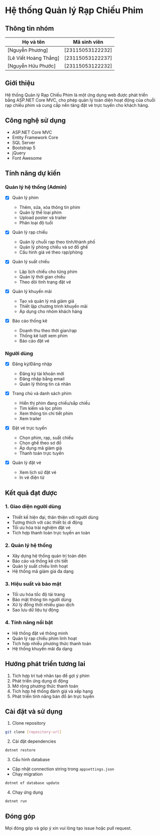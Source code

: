 # Hệ thống Quản lý Rạp Chiếu Phim

## Thông tin nhóm
| Họ và tên             | Mã sinh viên     |
|-----------------------|------------------|
| [Nguyễn Phương]       | [23115053122232] |
| [Lê Viết Hoàng Thắng] | [23115053122237] |
| [Nguyễn Hữu Phước]    | [23115053122232] |

## Giới thiệu
Hệ thống Quản lý Rạp Chiếu Phim là một ứng dụng web được phát triển bằng ASP.NET Core MVC, cho phép quản lý toàn diện hoạt động của chuỗi rạp chiếu phim và cung cấp nền tảng đặt vé trực tuyến cho khách hàng.

## Công nghệ sử dụng
- ASP.NET Core MVC
- Entity Framework Core
- SQL Server
- Bootstrap 5
- jQuery
- Font Awesome

## Tính năng dự kiến

### Quản lý hệ thống (Admin)
- [x] Quản lý phim
  - Thêm, sửa, xóa thông tin phim
  - Quản lý thể loại phim
  - Upload poster và trailer
  - Phân loại độ tuổi

- [x] Quản lý rạp chiếu
  - Quản lý chuỗi rạp theo tỉnh/thành phố
  - Quản lý phòng chiếu và sơ đồ ghế
  - Cấu hình giá vé theo rạp/phòng

- [x] Quản lý suất chiếu
  - Lập lịch chiếu cho từng phim
  - Quản lý thời gian chiếu
  - Theo dõi tình trạng đặt vé

- [x] Quản lý khuyến mãi
  - Tạo và quản lý mã giảm giá
  - Thiết lập chương trình khuyến mãi
  - Áp dụng cho nhóm khách hàng

- [x] Báo cáo thống kê
  - Doanh thu theo thời gian/rạp
  - Thống kê lượt xem phim
  - Báo cáo đặt vé

### Người dùng
- [x] Đăng ký/Đăng nhập
  - Đăng ký tài khoản mới
  - Đăng nhập bằng email
  - Quản lý thông tin cá nhân

- [x] Trang chủ và danh sách phim
  - Hiển thị phim đang chiếu/sắp chiếu
  - Tìm kiếm và lọc phim
  - Xem thông tin chi tiết phim
  - Xem trailer

- [x] Đặt vé trực tuyến
  - Chọn phim, rạp, suất chiếu
  - Chọn ghế theo sơ đồ
  - Áp dụng mã giảm giá
  - Thanh toán trực tuyến

- [x] Quản lý đặt vé
  - Xem lịch sử đặt vé
  - In vé điện tử


## Kết quả đạt được

### 1. Giao diện người dùng
- Thiết kế hiện đại, thân thiện với người dùng
- Tương thích với các thiết bị di động
- Tối ưu hóa trải nghiệm đặt vé
- Tích hợp thanh toán trực tuyến an toàn

### 2. Quản lý hệ thống
- Xây dựng hệ thống quản trị toàn diện
- Báo cáo và thống kê chi tiết
- Quản lý suất chiếu linh hoạt
- Hệ thống mã giảm giá đa dạng

### 3. Hiệu suất và bảo mật
- Tối ưu hóa tốc độ tải trang
- Bảo mật thông tin người dùng
- Xử lý đồng thời nhiều giao dịch
- Sao lưu dữ liệu tự động

### 4. Tính năng nổi bật
- Hệ thống đặt vé thông minh
- Quản lý rạp chiếu phim linh hoạt
- Tích hợp nhiều phương thức thanh toán
- Hệ thống khuyến mãi đa dạng

## Hướng phát triển tương lai
1. Tích hợp trí tuệ nhân tạo để gợi ý phim
2. Phát triển ứng dụng di động
3. Mở rộng phương thức thanh toán
4. Tích hợp hệ thống đánh giá và xếp hạng
5. Phát triển tính năng bán đồ ăn trực tuyến

## Cài đặt và sử dụng
1. Clone repository
```bash
git clone [repository-url]
```

2. Cài đặt dependencies
```bash
dotnet restore
```

3. Cấu hình database
- Cập nhật connection string trong `appsettings.json`
- Chạy migration
```bash
dotnet ef database update
```

4. Chạy ứng dụng
```bash
dotnet run
```

## Đóng góp
Mọi đóng góp và góp ý xin vui lòng tạo issue hoặc pull request.

 